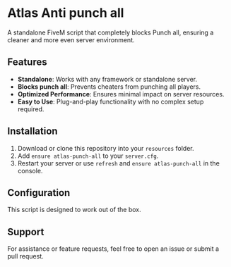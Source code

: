 # Atlas Anti punch all

A standalone FiveM script that completely blocks Punch all, ensuring a cleaner and more even server environment.

## Features

- **Standalone**: Works with any framework or standalone server.
- **Blocks punch all**: Prevents cheaters from punching all players.
- **Optimized Performance**: Ensures minimal impact on server resources.
- **Easy to Use**: Plug-and-play functionality with no complex setup required.

## Installation

1. Download or clone this repository into your `resources` folder.
2. Add `ensure atlas-punch-all` to your `server.cfg`.
3. Restart your server or use `refresh` and `ensure atlas-punch-all` in the console.

## Configuration

This script is designed to work out of the box.

## Support

For assistance or feature requests, feel free to open an issue or submit a pull request.
